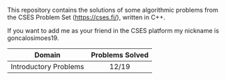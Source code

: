 This repository contains the solutions of some algorithmic problems from the CSES Problem Set (https://cses.fi/), written in C++.

If you want to add me as your friend in the CSES platform my nickname is goncalosimoes19.

|       Domain        |    Problems Solved   |
|:-------------------:|:--------------------:|
| Introductory Problems |        12/19       |
